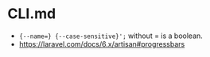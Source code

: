 # CLI.md

* `{--name=} {--case-sensitive}';` without = is a boolean. 
* https://laravel.com/docs/6.x/artisan#progressbars
